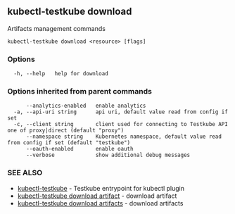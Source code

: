 ## kubectl-testkube download

Artifacts management commands

```
kubectl-testkube download <resource> [flags]
```

### Options

```
  -h, --help   help for download
```

### Options inherited from parent commands

```
      --analytics-enabled   enable analytics
  -a, --api-uri string      api uri, default value read from config if set
  -c, --client string       client used for connecting to Testkube API one of proxy|direct (default "proxy")
      --namespace string    Kubernetes namespace, default value read from config if set (default "testkube")
      --oauth-enabled       enable oauth
      --verbose             show additional debug messages
```

### SEE ALSO

* [kubectl-testkube](kubectl-testkube.md)	 - Testkube entrypoint for kubectl plugin
* [kubectl-testkube download artifact](kubectl-testkube_download_artifact.md)	 - download artifact
* [kubectl-testkube download artifacts](kubectl-testkube_download_artifacts.md)	 - download artifacts

